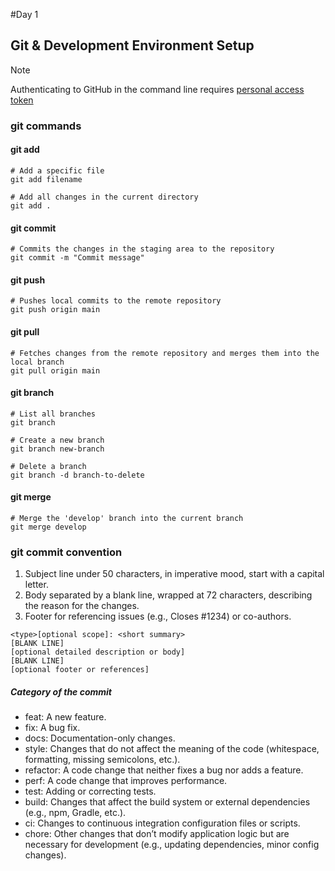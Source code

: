#Day 1

## Git & Development Environment Setup

> [!NOTE]
> Authenticating to GitHub in the command line requires [personal access token]()

### git commands
#### git add
```
# Add a specific file
git add filename

# Add all changes in the current directory
git add .
```
#### git commit
```
# Commits the changes in the staging area to the repository
git commit -m "Commit message"
```
#### git push
```
# Pushes local commits to the remote repository
git push origin main
```
#### git pull
```
# Fetches changes from the remote repository and merges them into the local branch
git pull origin main
```
#### git branch
```
# List all branches
git branch

# Create a new branch
git branch new-branch

# Delete a branch
git branch -d branch-to-delete
```
#### git merge
```
# Merge the 'develop' branch into the current branch
git merge develop
```

### git commit convention
1. Subject line under 50 characters, in imperative mood, start with a capital letter.
2. Body separated by a blank line, wrapped at 72 characters, describing the reason for the changes.
3. Footer for referencing issues (e.g., Closes #1234) or co-authors.
```
<type>[optional scope]: <short summary>
[BLANK LINE]
[optional detailed description or body]
[BLANK LINE]
[optional footer or references]
```
##### Category of the commit
- feat: A new feature.
- fix: A bug fix.
- docs: Documentation-only changes.
- style: Changes that do not affect the meaning of the code (whitespace, formatting, missing semicolons, etc.).
- refactor: A code change that neither fixes a bug nor adds a feature.
- perf: A code change that improves performance.
- test: Adding or correcting tests.
- build: Changes that affect the build system or external dependencies (e.g., npm, Gradle, etc.).
- ci: Changes to continuous integration configuration files or scripts.
- chore: Other changes that don’t modify application logic but are necessary for development (e.g., updating dependencies, minor config changes).